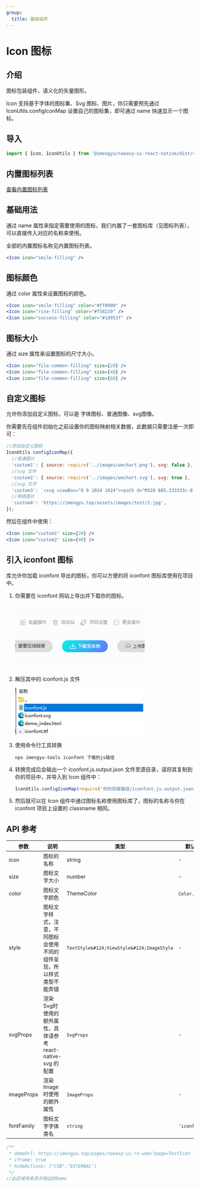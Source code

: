 ```yaml
---
group:
  title: 基础组件
---
```


# Icon 图标

## 介绍

图标包装组件，语义化的矢量图形。

Icon 支持基于字体的图标集、Svg 图标、图片，你只需要预先通过 IconUtils.configIconMap 设置自己的图标集，即可通过 name 快速显示一个图标。

## 导入

```jsx
import { Icon, IconUtils } from '@imengyu/naeasy-ui-react-native/dist/components/basic'
```

## 内置图标列表

[查看内置图标列表](https://imengyu.top/pages/naeasy-ui-rn-web/iconfont/demo_index.html)

## 基础用法

通过 name 属性来指定需要使用的图标，我们内置了一套图标库（见图标列表），可以直接传入对应的名称来使用。

全部的内置图标名称见内置图标列表。

```jsx
<Icon icon="smile-filling" />
```

## 图标颜色

通过 color 属性来设置图标的颜色。

```jsx
<Icon icon="smile-filling" color="#ff0900" />
<Icon icon="rise-filling" color="#f58220" />
<Icon icon="success-filling" color="#1d953f" />
```

## 图标大小

通过 size 属性来设置图标的尺寸大小。

```jsx
<Icon icon="file-common-filling" size={20} />
<Icon icon="file-common-filling" size={40} />
<Icon icon="file-common-filling" size={60} />
```

## 自定义图标

允许你添加自定义图标，可以是 字体图标、普通图像、svg图像。

你需要先在组件初始化之前设置你的图标映射相关数据，此数据只需要注册一次即可：

```js
//添加自定义图标
IconUtils.configIconMap({
  //普通图片
  'custom1': { source: require('../images/wechart.png'), svg: false },
  //svg 文件
  'custom2': { source: require('../images/wechart.svg'), svg: true },
  //svg 文字
  'custom3': `<svg viewBox="0 0 1024 1024"><path d="M320 885.333333c-8.533333 0-17.066667-4.266667-23.466667-10.666666-12.8-12.8-10.666667-34.133333 2.133334-44.8L654.933333 512 298.666667 194.133333c-12.8-10.666667-14.933333-32-2.133334-44.8 10.666667-12.8 32-14.933333 44.8-2.133333l384 341.333333c6.4 6.4 10.666667 14.933333 10.666667 23.466667 0 8.533333-4.266667 17.066667-10.666667 23.466667l-384 341.333333c-6.4 6.4-12.8 8.533333-21.333333 8.533333z"  ></path></svg>`,
  //网络图片
  'custom4': 'https://imengyu.top/assets/images/test/2.jpg',
});

```

然后在组件中使用：

```jsx
<Icon icon="custom1" size={20} />
<Icon icon="custom2" size={40} />
```

## 引入 iconfont 图标

库允许你加载 iconfont 导出的图标，你可以方便的将 iconfont 图标库使用在项目中。

1. 你需要在 iconfont 网站上导出并下载你的图标。

    ![图片1](../images/iconfont1.png)
2. 解压其中的 iconfont.js 文件

    ![图片2](../images/iconfont2.png)
3. 使用命令行工具转换

    ```shell
    npx imengyu-tools iconfont 下载的js路径
    ```

4. 转换完成后会输出一个 iconfont.js.output.json 文件至源目录，请将其复制到你的项目中，并导入到 Icon 组件中：

    ```js
    IconUtils.configIconMap(require('你的存放路径/iconfont.js.output.json'));
    ```

5. 然后就可以在 Icon 组件中通过图标名称使用图标库了，图标的名称与你在 iconfont 项目上设置的 classname 相同。

## API 参考

|参数|说明|类型|默认值|
|---|---|---|---|
|icon|图标的名称|string|-|
|size|图标文字大小|number|-|
|color|图标文字颜色|ThemeColor|`Color.black`|
|style|图标文字样式，注意，不同图标会使用不同的组件呈现，所以样式类型不能弄错|`TextStyle&#124;ViewStyle&#124;ImageStyle`|-|
|svgProps|渲染Svg时使用的额外属性，具体请参考 react-native-svg 的配置|`SvgProps`|-|
|imageProps|渲染Image时使用的额外属性|`ImageProps`|-|
|fontFamily|图标文字字体类名|`string`|`'iconfont'`|

```jsx | preview
/**
 * demoUrl: https://imengyu.top/pages/naeasy-ui-rn-web/?page=TestIcon
 * iframe: true
 * hideActions: ["CSB","EXTERNAL"]
 */
//此区域用来显示侧边的Demo
```
